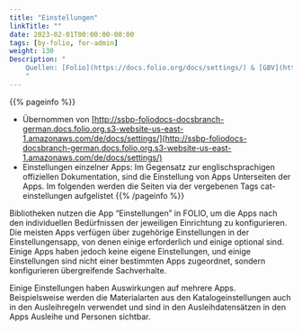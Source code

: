 ```yaml
---
title: "Einstellungen"
linkTitle: ""
date: 2023-02-01T00:00:00-00:00
tags: [by-folio, for-admin]
weight: 130
Description: "
    Quellen: [Folio](https://docs.folio.org/docs/settings/) & [GBV](https://info.gbv.de/display/FOLIOGBVEXTERN/Einstellungen)
    "
---
```


{{% pageinfo %}}
* Übernommen von [http://ssbp-foliodocs-docsbranch-german.docs.folio.org.s3-website-us-east-1.amazonaws.com/de/docs/settings/](http://ssbp-foliodocs-docsbranch-german.docs.folio.org.s3-website-us-east-1.amazonaws.com/de/docs/settings/)
* Einstellungen einzelner Apps: Im Gegensatz zur englischsprachigen offiziellen Dokumentation, sind die Einstellung von Apps Unterseiten der Apps. Im folgenden werden die Seiten via der vergebenen Tags cat-einstellungen aufgelistet
{{% /pageinfo %}}

Bibliotheken nutzen die App “Einstellungen” in FOLIO, um die Apps nach den individuellen Bedürfnissen der jeweiligen Einrichtung zu konfigurieren. Die meisten Apps verfügen über zugehörige Einstellungen in der Einstellungensapp, von denen einige erforderlich und einige optional sind. Einige Apps haben jedoch keine eigene Einstellungen, und einige Einstellungen sind nicht einer bestimmten Apps zugeordnet, sondern konfigurieren übergreifende Sachverhalte.

Einige Einstellungen haben Auswirkungen auf mehrere Apps. Beispielsweise werden die Materialarten aus den Katalogeinstellungen auch in den Ausleihregeln verwendet und sind in den Ausleihdatensätzen in den Apps Ausleihe und Personen sichtbar.
